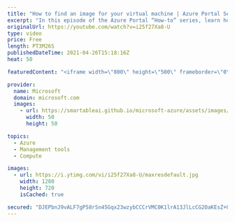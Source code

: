 ```yaml
---
title: "How to find an image for your virtual machine | Azure Portal Series"
excerpt: "In this episode of the Azure Portal “How-to” series, learn how to easily find an image for your virtual machine with Microsoft Azure. We’ll show how to get started and how to easily find images you have recently deployed.     Try out these features in the Azure portal: https://portal.azure.com  Keep"
originalUrl: https://youtube.com/watch?v=i25f27Xa8-U
type: video
price: Free
length: PT3M26S
publishedDateTime: 2021-04-26T15:18:16Z
heat: 50

featuredContent: "<iframe width=\"800\" height=\"500\" frameborder=\"0\" src=\"https://www.youtube.com/embed/i25f27Xa8-U\" allow=\"accelerometer; autoplay; encrypted-media; gyroscope; picture-in-picture\" allowfullscreen></iframe>"

provider:
  name: Microsoft
  domain: microsoft.com
  images:
    - url: https://smartableai.github.io/microsoft-azure/assets/images/organizations/microsoft.com-50x50.jpg
      width: 50
      height: 50

topics:
  - Azure
  - Management tools
  - Compute

images:
  - url: https://i.ytimg.com/vi/i25f27Xa8-U/maxresdefault.jpg
    width: 1280
    height: 720
    isCached: true

secured: "DJEPbnJ9vALF7gP58rSn45Gqx23wzybCCCrVMC0K1lrA13JlLcCG2OaKEsZ+0EtsAhNXEpXj8XquecUbSu59GLYwQAPqUlyHIl67Pux/Q0WGwtok42ILYQawr31Est2T3SaGRj9LI2bwAGJUAqXfkR5KzDoPJJdQjaHHUFCCfZyfLMWlOQ1ONPA3lMoW87A1VtaYxolCt0d0uPgBvnJR+7mRZdzP8hsqkV4f9XEMkPIrH8H0ajfOnnKyBTX+7S1Frts/13dMix464zI+lM/MUHFlZHzzLUPcrq5D+11DcMv1kH2nDxbcwogeC3fZDy5coE5U1sqFPKXhhHhR7hfE03aanOVUJKFTTlHAJEu3gzr5rffSQRAnQtHYhNch7zFiTDQG1YcG4z1/0FDVhDkQRsuAb5ZxEsBEwqmSH8iv1pw=;klzBrFd9ZvuTyXUz1aKWYg=="
---
```


